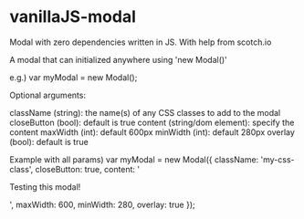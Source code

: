 # vanillaJS-modal
Modal with zero dependencies written in JS. With help from scotch.io

A modal that can initialized anywhere using 'new Modal()'

e.g.) 
  var myModal = new Modal();
  
Optional arguments: 

className (string): the name(s) of any CSS classes to add to the modal
closeButton (bool): default is true
content (string/dom element): specify the content
maxWidth (int): default 600px
minWidth (int): default 280px
overlay (bool): default is true

Example with all params)
  var myModal = new Modal({
    className: 'my-css-class',
    closeButton: true,
    content: '<p>Testing this modal!</p>',
    maxWidth: 600,
    minWidth: 280,
    overlay: true
  });

